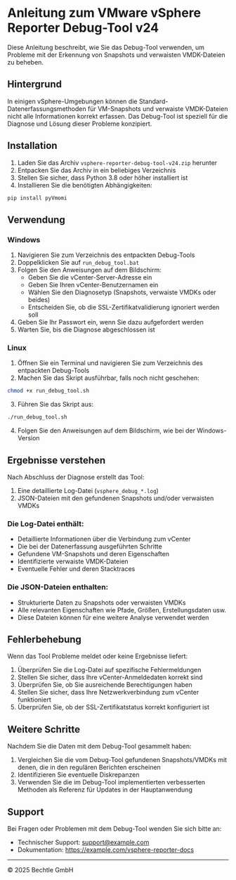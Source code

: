 # Anleitung zum VMware vSphere Reporter Debug-Tool v24

Diese Anleitung beschreibt, wie Sie das Debug-Tool verwenden, um Probleme mit der Erkennung von Snapshots und verwaisten VMDK-Dateien zu beheben.

## Hintergrund

In einigen vSphere-Umgebungen können die Standard-Datenerfassungsmethoden für VM-Snapshots und verwaiste VMDK-Dateien nicht alle Informationen korrekt erfassen. Das Debug-Tool ist speziell für die Diagnose und Lösung dieser Probleme konzipiert.

## Installation

1. Laden Sie das Archiv `vsphere-reporter-debug-tool-v24.zip` herunter
2. Entpacken Sie das Archiv in ein beliebiges Verzeichnis
3. Stellen Sie sicher, dass Python 3.8 oder höher installiert ist
4. Installieren Sie die benötigten Abhängigkeiten:

```bash
pip install pyVmomi
```

## Verwendung

### Windows

1. Navigieren Sie zum Verzeichnis des entpackten Debug-Tools
2. Doppelklicken Sie auf `run_debug_tool.bat`
3. Folgen Sie den Anweisungen auf dem Bildschirm:
   - Geben Sie die vCenter-Server-Adresse ein
   - Geben Sie Ihren vCenter-Benutzernamen ein
   - Wählen Sie den Diagnosetyp (Snapshots, verwaiste VMDKs oder beides)
   - Entscheiden Sie, ob die SSL-Zertifikatvalidierung ignoriert werden soll
4. Geben Sie Ihr Passwort ein, wenn Sie dazu aufgefordert werden
5. Warten Sie, bis die Diagnose abgeschlossen ist

### Linux

1. Öffnen Sie ein Terminal und navigieren Sie zum Verzeichnis des entpackten Debug-Tools
2. Machen Sie das Skript ausführbar, falls noch nicht geschehen:

```bash
chmod +x run_debug_tool.sh
```

3. Führen Sie das Skript aus:

```bash
./run_debug_tool.sh
```

4. Folgen Sie den Anweisungen auf dem Bildschirm, wie bei der Windows-Version

## Ergebnisse verstehen

Nach Abschluss der Diagnose erstellt das Tool:

1. Eine detaillierte Log-Datei (`vsphere_debug_*.log`)
2. JSON-Dateien mit den gefundenen Snapshots und/oder verwaisten VMDKs

### Die Log-Datei enthält:

- Detaillierte Informationen über die Verbindung zum vCenter
- Die bei der Datenerfassung ausgeführten Schritte
- Gefundene VM-Snapshots und deren Eigenschaften
- Identifizierte verwaiste VMDK-Dateien
- Eventuelle Fehler und deren Stacktraces

### Die JSON-Dateien enthalten:

- Strukturierte Daten zu Snapshots oder verwaisten VMDKs
- Alle relevanten Eigenschaften wie Pfade, Größen, Erstellungsdaten usw.
- Diese Dateien können für eine weitere Analyse verwendet werden

## Fehlerbehebung

Wenn das Tool Probleme meldet oder keine Ergebnisse liefert:

1. Überprüfen Sie die Log-Datei auf spezifische Fehlermeldungen
2. Stellen Sie sicher, dass Ihre vCenter-Anmeldedaten korrekt sind
3. Überprüfen Sie, ob Sie ausreichende Berechtigungen haben
4. Stellen Sie sicher, dass Ihre Netzwerkverbindung zum vCenter funktioniert
5. Überprüfen Sie, ob der SSL-Zertifikatstatus korrekt konfiguriert ist

## Weitere Schritte

Nachdem Sie die Daten mit dem Debug-Tool gesammelt haben:

1. Vergleichen Sie die vom Debug-Tool gefundenen Snapshots/VMDKs mit denen, die in den regulären Berichten erscheinen
2. Identifizieren Sie eventuelle Diskrepanzen
3. Verwenden Sie die im Debug-Tool implementierten verbesserten Methoden als Referenz für Updates in der Hauptanwendung

## Support

Bei Fragen oder Problemen mit dem Debug-Tool wenden Sie sich bitte an:

- Technischer Support: support@example.com
- Dokumentation: https://example.com/vsphere-reporter-docs

---

© 2025 Bechtle GmbH